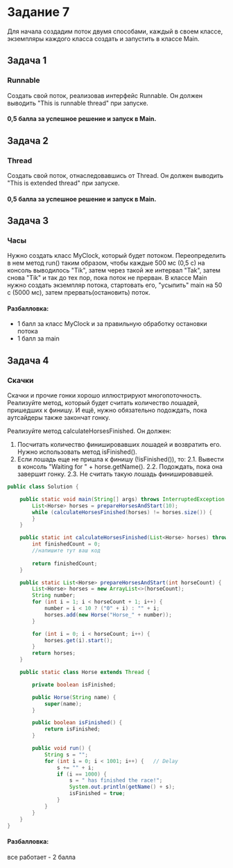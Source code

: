 # Задание 7
Для начала создадим поток двумя способами, каждый в своем классе, экземпляры каждого класса создать и запустить в классе Main.

## Задача 1
### Runnable

Создать свой поток, реализовав интерфейс Runnable.
Он должен выводить "This is runnable thread" при запуске.

#### 0,5 балла за успешное решение и запуск в Main.

## Задача 2
### Thread

Создать свой поток, отнаследовавшись от Thread.
Он должен выводить "This is extended thread" при запуске.

#### 0,5 балла за успешное решение и запуск в Main.

## Задача 3
### Часы

Нужно создать класс MyClock, который будет потоком. 
Переопределить в нем метод run() таким образом, чтобы каждые 500 мс (0,5 с) на консоль выводилось "Tik", затем через такой же интервал "Tak", затем снова "Tik" и так до тех пор, пока поток не прерван.
В классе Main нужно создать экземпляр потока, стартовать его, "усыпить" main на 50 с (5000 мс), затем прервать(остановить) поток.

#### Разбалловка:
- 1 балл за класс MyClock и за правильную обработку остановки потока
- 1 балл за main

## Задача 4
### Скачки

Скачки и прочие гонки хорошо иллюстрируют многопоточность. Реализуйте метод, который будет считать количество лошадей, пришедших к финишу. 
И ещё, нужно обязательно подождать, пока аутсайдеры также закончат гонку.

Реализуйте метод calculateHorsesFinished.
Он должен:
1. Посчитать количество финишировавших лошадей и возвратить его. Нужно использовать метод isFinished().
2. Если лошадь еще не пришла к финишу (!isFinished()), то:
2.1. Вывести в консоль "Waiting for " + horse.getName().
2.2. Подождать, пока она завершит гонку. 
2.3. Не считать такую лошадь финишировавшей.

```java
public class Solution {

    public static void main(String[] args) throws InterruptedException {
        List<Horse> horses = prepareHorsesAndStart(10);
        while (calculateHorsesFinished(horses) != horses.size()) {
        }
    }

    public static int calculateHorsesFinished(List<Horse> horses) throws InterruptedException {
        int finishedCount = 0;
        //напишите тут ваш код
        
        return finishedCount;
    }

    public static List<Horse> prepareHorsesAndStart(int horseCount) {
        List<Horse> horses = new ArrayList<>(horseCount);
        String number;
        for (int i = 1; i < horseCount + 1; i++) {
            number = i < 10 ? ("0" + i) : "" + i;
            horses.add(new Horse("Horse_" + number));
        }

        for (int i = 0; i < horseCount; i++) {
            horses.get(i).start();
        }
        return horses;
    }

    public static class Horse extends Thread {

        private boolean isFinished;

        public Horse(String name) {
            super(name);
        }

        public boolean isFinished() {
            return isFinished;
        }

        public void run() {
            String s = "";
            for (int i = 0; i < 1001; i++) {   // Delay
                s += "" + i;
                if (i == 1000) {
                    s = " has finished the race!";
                    System.out.println(getName() + s);
                    isFinished = true;
                }
            }
        }
    }
}
```

#### Разбалловка: 
все работает - 2 балла



